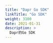```yaml
---
title: "Dapr Go SDK"
linkTitle: "Go SDK"
weight: 3100
date: 2021-01-31
description: >
  Dapr的Go SDK
---
```







